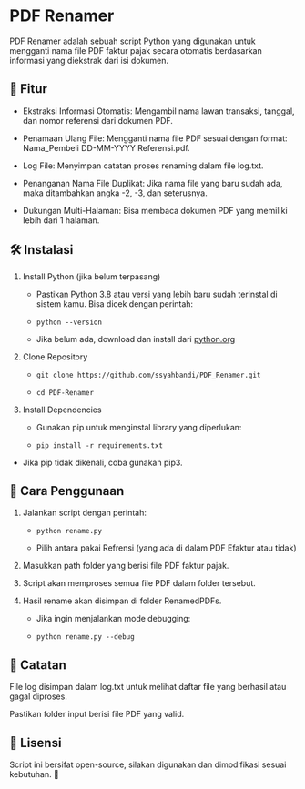 # PDF Renamer
PDF Renamer adalah sebuah script Python yang digunakan untuk mengganti nama file PDF faktur pajak secara otomatis berdasarkan informasi yang diekstrak dari isi dokumen.

## 📌 Fitur

- Ekstraksi Informasi Otomatis: Mengambil nama lawan transaksi, tanggal, dan nomor referensi dari dokumen PDF.

- Penamaan Ulang File: Mengganti nama file PDF sesuai dengan format: Nama_Pembeli DD-MM-YYYY Referensi.pdf.

- Log File: Menyimpan catatan proses renaming dalam file log.txt.

- Penanganan Nama File Duplikat: Jika nama file yang baru sudah ada, maka ditambahkan angka -2, -3, dan seterusnya.

- Dukungan Multi-Halaman: Bisa membaca dokumen PDF yang memiliki lebih dari 1 halaman.

## 🛠️ Instalasi

1. Install Python (jika belum terpasang)

   - Pastikan Python 3.8 atau versi yang lebih baru sudah terinstal di sistem kamu. Bisa dicek dengan perintah:

   - ```python --version```

   - Jika belum ada, download dan install dari [python.org](https://www.python.org/downloads/)

3. Clone Repository

    - ```git clone https://github.com/ssyahbandi/PDF_Renamer.git```

    - ```cd PDF-Renamer```

3. Install Dependencies

   - Gunakan pip untuk menginstal library yang diperlukan:

   - ```pip install -r requirements.txt```

  - Jika pip tidak dikenali, coba gunakan pip3.


## 🚀 Cara Penggunaan

1. Jalankan script dengan perintah:

   - ```python rename.py```

   - Pilih antara pakai Refrensi (yang ada di dalam PDF Efaktur atau tidak) 

2. Masukkan path folder yang berisi file PDF faktur pajak.

3. Script akan memproses semua file PDF dalam folder tersebut.

4. Hasil rename akan disimpan di folder RenamedPDFs.

   - Jika ingin menjalankan mode debugging:

   - ```python rename.py --debug```
   

## 📝 Catatan

File log disimpan dalam log.txt untuk melihat daftar file yang berhasil atau gagal diproses.

Pastikan folder input berisi file PDF yang valid.

## 📌 Lisensi

Script ini bersifat open-source, silakan digunakan dan dimodifikasi sesuai kebutuhan. 🚀
